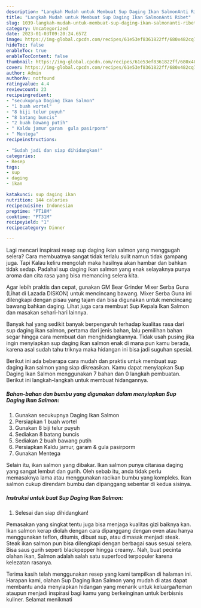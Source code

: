 ```yaml
---
description: "Langkah Mudah untuk Membuat Sup Daging Ikan SalmonAnti Ribet"
title: "Langkah Mudah untuk Membuat Sup Daging Ikan SalmonAnti Ribet"
slug: 1039-langkah-mudah-untuk-membuat-sup-daging-ikan-salmonanti-ribet
category: Uncategorized
date: 2023-01-03T09:20:24.657Z
image: https://img-global.cpcdn.com/recipes/61e53ef8361822ff/680x482cq70/sup-daging-ikan-salmon-foto-resep-utama.jpg
hideToc: false
enableToc: true
enableTocContent: false
thumbnail: https://img-global.cpcdn.com/recipes/61e53ef8361822ff/680x482cq70/sup-daging-ikan-salmon-foto-resep-utama.jpg
cover: https://img-global.cpcdn.com/recipes/61e53ef8361822ff/680x482cq70/sup-daging-ikan-salmon-foto-resep-utama.jpg
author: Admin
authorAv: notfound
ratingvalue: 4.4
reviewcount: 23
recipeingredient:
- "secukupnya Daging Ikan Salmon"
- "1 buah wortel"
- "8 biji telur puyuh"
- "8 batang buncis"
- "2 buah bawang putih"
- " Kaldu jamur garam  gula pasirporm"
- " Mentega"
recipeinstructions:

- "Sudah jadi dan siap dihidangkan!"
categories:
- Resep
tags:
- sup
- daging
- ikan

katakunci: sup daging ikan 
nutrition: 144 calories
recipecuisine: Indonesian
preptime: "PT18M"
cooktime: "PT31M"
recipeyield: "1"
recipecategory: Dinner

---
```



Lagi mencari inspirasi resep sup daging ikan salmon yang menggugah selera? Cara membuatnya sangat tidak terlalu sulit namun tidak gampang juga. Tapi Kalau keliru mengolah maka hasilnya akan hambar dan bahkan tidak sedap. Padahal sup daging ikan salmon yang enak selayaknya punya aroma dan cita rasa yang bisa memancing selera kita.


Agar lebih praktis dan cepat, gunakan GM Bear Grinder Mixer Serba Guna (Lihat di Lazada DISKON) untuk mencincang bawang. Mixer Serba Guna ini dilengkapi dengan pisau yang tajam dan bisa digunakan untuk mencincang bawang bahkan daging. Lihat juga cara membuat Sup Kepala Ikan Salmon dan masakan sehari-hari lainnya.

Banyak hal yang sedikit banyak berpengaruh terhadap kualitas rasa dari sup daging ikan salmon, pertama dari jenis bahan, lalu pemilihan bahan segar hingga cara membuat dan menghidangkannya. Tidak usah pusing jika ingin menyiapkan sup daging ikan salmon enak di mana pun kamu berada, karena asal sudah tahu triknya maka hidangan ini bisa jadi suguhan spesial.


Berikut ini ada beberapa cara mudah dan praktis untuk membuat sup daging ikan salmon yang siap dikreasikan. Kamu dapat menyiapkan Sup Daging Ikan Salmon menggunakan 7 bahan dan 0 langkah pembuatan. Berikut ini langkah-langkah untuk membuat hidangannya.

<!--inarticleads1-->

##### Bahan-bahan dan bumbu yang digunakan dalam menyiapkan Sup Daging Ikan Salmon:

1. Gunakan secukupnya Daging Ikan Salmon
1. Persiapkan 1 buah wortel
1. Gunakan 8 biji telur puyuh
1. Sediakan 8 batang buncis
1. Sediakan 2 buah bawang putih
1. Persiapkan  Kaldu jamur, garam &amp; gula pasirporm
1. Gunakan  Mentega


Selain itu, ikan salmon yang dibakar. Ikan salmon punya citarasa daging yang sangat lembut dan gurih. Oleh sebab itu, anda tidak perlu memasaknya lama atau menggunakan racikan bumbu yang kompleks. Ikan salmon cukup direndam bumbu dan dipanggang sebentar di kedua sisinya. 

<!--inarticleads2-->

##### Instruksi untuk buat Sup Daging Ikan Salmon:


1. Selesai dan siap dihidangkan!

Pemasakan yang singkat tentu juga bisa menjaga kualitas gizi baiknya kan. Ikan salmon kerap diolah dengan cara dipanggang dengan oven atau hanya menggunakan teflon, ditumis, dibuat sup, atau dimasak menjadi steak. Steak ikan salmon pun bisa dilengkapi dengan berbagai saus sesuai selera. Bisa saus gurih seperti blackpepper hingga creamy.. Nah, buat pecinta olahan ikan, Salmon adalah salah satu superfood terpopuler karena kelezatan rasanya. 

Terima kasih telah menggunakan resep yang kami tampilkan di halaman ini. Harapan kami, olahan Sup Daging Ikan Salmon yang mudah di atas dapat membantu anda menyiapkan hidangan yang menarik untuk keluarga/teman ataupun menjadi inspirasi bagi kamu yang berkeinginan untuk berbisnis kuliner. Selamat menikmati
